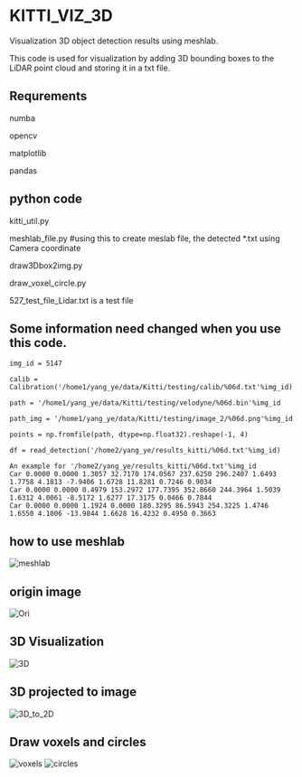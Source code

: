 # KITTI_VIZ_3D
Visualization 3D object detection results using meshlab.

This code is used for visualization by adding 3D bounding boxes to the LiDAR point cloud and storing it in a txt file.

## Requrements

numba

opencv

matplotlib

pandas


## python code

kitti_util.py

meshlab_file.py    #using this to create meslab file, the detected *.txt using Camera coordinate  

draw3Dbox2img.py

draw_voxel_circle.py  

527_test_file_Lidar.txt is a test file 

## Some information need changed when you use this code.

```
img_id = 5147

calib = Calibration('/home1/yang_ye/data/Kitti/testing/calib/%06d.txt'%img_id)

path = '/home1/yang_ye/data/Kitti/testing/velodyne/%06d.bin'%img_id

path_img = '/home1/yang_ye/data/Kitti/testing/image_2/%06d.png'%img_id

points = np.fromfile(path, dtype=np.float32).reshape(-1, 4)

df = read_detection('/home2/yang_ye/results_kitti/%06d.txt'%img_id)
```


```
An example for '/home2/yang_ye/results_kitti/%06d.txt'%img_id
Car 0.0000 0.0000 1.3057 32.7170 174.0567 237.6250 296.2407 1.6493 1.7758 4.1813 -7.9406 1.6728 11.8281 0.7246 0.9034
Car 0.0000 0.0000 0.4979 153.2972 177.7395 352.8660 244.3964 1.5039 1.6312 4.0061 -8.5172 1.6277 17.3175 0.0466 0.7844
Car 0.0000 0.0000 1.1924 0.0000 180.3295 86.5943 254.3225 1.4746 1.6550 4.1006 -13.9844 1.6628 16.4232 0.4950 0.3663
```
## how to use meshlab 
![meshlab](https://github.com/yeyang1021/KITTI_VIZ_3D/blob/master/config.png)

## origin image
![Ori](https://github.com/yeyang1021/KITTI_VIZ_3D/blob/master/005147.png)

## 3D Visualization

![3D](https://github.com/yeyang1021/KITTI_VIZ_3D/blob/master/snapshot_514700.png)


## 3D projected to image
![3D_to_2D](https://github.com/yeyang1021/KITTI_VIZ_3D/blob/master/5147_img.png)


## Draw voxels and circles
![voxels](https://github.com/yeyang1021/KITTI_VIZ_3D/blob/master/voxel.png)
![circles](https://github.com/yeyang1021/KITTI_VIZ_3D/blob/master/circle.png)
